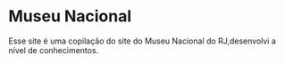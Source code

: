 # Museu Nacional
 Esse site é uma copilação do site do Museu Nacional do RJ,desenvolvi a nível de conhecimentos.
